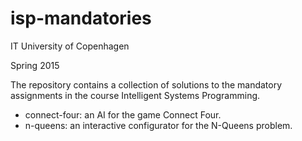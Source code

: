 # isp-mandatories
IT University of Copenhagen

Spring 2015

The repository contains a collection of solutions to the mandatory assignments in the course Intelligent Systems Programming.

- connect-four: an AI for the game Connect Four.
- n-queens: an interactive configurator for the N-Queens problem.
